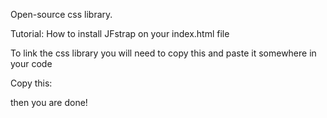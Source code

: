 Open-source css library.

Tutorial: How to install JFstrap on your index.html file

To link the css library you will need to copy this and paste it somewhere in your code

Copy this:

<link href="https://cdn.jsdelivr.net/gh/jfncgamer/jfstrap@latest/main.css">

then you are done!
